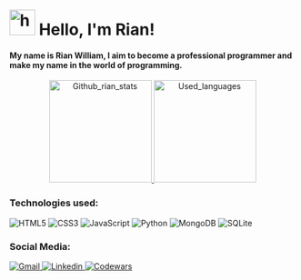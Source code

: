 <div>
    <h1> 
        <img src="https://em-content.zobj.net/source/microsoft-teams/363/waving-hand_light-skin-tone_1f44b-1f3fb_1f3fb.png" alt="hand swinging" width=45 height=45 />
        Hello, I'm Rian!
    </h1>
    <h4>
        My name is Rian William, I aim to become a professional programmer and make my name in the world of programming.
    </h4>
</div>

<div align="center">
  <a href="https://github.com/rianwilliam/">
    <img height="180em" src="https://github-readme-stats.vercel.app/api?username=rianwilliam&show_icons=true&theme=transparent&bg_color=0d1117&text_color=efe5fb&icon_color=99ccff&title_color=99ccff&border_color=5e5397&include_all_commits=true&PAT_1" alt="Github_rian_stats"/>
    <img height="180em" src="https://github-readme-stats.vercel.app/api/top-langs/?username=rianwilliam&layout=compact&bg_color=0d1117&text_color=efe5fb&title_color=99ccff&border_color=5e5397&PAT_1" alt="Used_languages"/>
  </a>
</div>

### Technologies used:
<div style="display: inline-block;">
    <img src="https://img.shields.io/badge/HTML5-E34F26?style=for-the-badge&logo=html5&logoColor=white" alt="HTML5" />
    <img src="https://img.shields.io/badge/CSS3-1572B6?style=for-the-badge&logo=css3&logoColor=white" alt="CSS3" />
    <img src="https://img.shields.io/badge/JavaScript-323330?style=for-the-badge&logo=javascript&logoColor=F7DF1E" alt="JavaScript" />
<!--     <img src="https://img.shields.io/badge/Bootstrap-563D7C?style=for-the-badge&logo=bootstrap&logoColor=white" alt="Boostrap" /> -->
    <img src="https://img.shields.io/badge/Python-14354C?style=for-the-badge&logo=python&logoColor=white" alt="Python" />
<!--     <img src="https://img.shields.io/badge/Ruby-CC342D?style=for-the-badge&logo=ruby&logoColor=white" alt="Ruby" /> -->
    <img src="https://img.shields.io/badge/MongoDB-4EA94B?style=for-the-badge&logo=mongodb&logoColor=white" alt="MongoDB" />
    <img src="https://img.shields.io/badge/SQLite-07405E?style=for-the-badge&logo=sqlite&logoColor=white" alt="SQLite" />
<!--     <img src="https://img.shields.io/badge/Linux-FCC624?style=for-the-badge&logo=linux&logoColor=black" alt="Linux" /> -->
</div>
    
### Social Media:
<div>
    <a href="#">
        <img src="https://img.shields.io/badge/Gmail-D14836?style=for-the-badge&logo=gmail&logoColor=white" alt="Gmail"/>   
    </a>
    </a>
    <a href="https://www.linkedin.com/in/rian-william-garcia-176180237/">
        <img src="https://img.shields.io/badge/LinkedIn-0077B5?style=for-the-badge&logo=linkedin&logoColor=white" alt="Linkedin"/>   
    </a>
    <a href="https://www.codewars.com/users/Rian%20William">
        <img src="https://img.shields.io/badge/Codewars-B1361E?style=for-the-badge&logo=Codewars&logoColor=white" alt="Codewars"/>
    </a>
</div>
